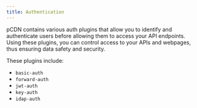 ```yaml
---
title: Authentication
---
```


pCDN contains various auth plugins that allow you to identify and authenticate users before allowing them to access your API endpoints. Using these plugins, you can control access to your APIs and webpages, thus ensuring data safety and security.

These plugins include:
-  `basic-auth`
- `forward-auth`
- `jwt-auth`
- `key-auth`
- `idap-auth`
